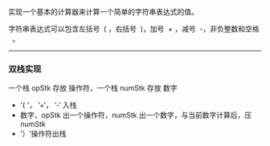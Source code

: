 实现一个基本的计算器来计算一个简单的字符串表达式的值。

字符串表达式可以包含左括号  ( ，右括号  )，加号  + ，减号  -，非负整数和空格   。

---

### 双栈实现

一个栈 opStk 存放 操作符，一个栈 numStk 存放 数字

- '( '， ’+‘， ’-‘ 入栈
- 数字，opStk 出一个操作符，numStk 出一个数字，与当前数字计算后，压 numStk
- ’）‘操作符出栈
